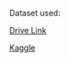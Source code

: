 Dataset used:


[Drive Link](https://drive.google.com/drive/folders/1KOuMQkqNH8Fdzz65UXSGiqgFw1AmDoLg)


[Kaggle](https://www.kaggle.com/datasets/tmdb/tmdb-movie-metadata )
